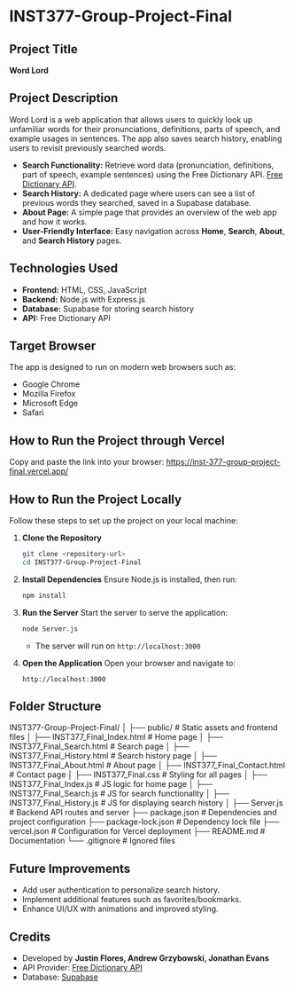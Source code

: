 # INST377-Group-Project-Final

## Project Title
**Word Lord**

## Project Description
Word Lord is a web application that allows users to quickly look up unfamiliar words for their pronunciations, definitions, parts of speech, and example usages in sentences. The app also saves search history, enabling users to revisit previously searched words.

- **Search Functionality:** Retrieve word data (pronunciation, definitions, part of speech, example sentences) using the Free Dictionary API. [Free Dictionary API](https://dictionaryapi.dev/).
- **Search History:** A dedicated page where users can see a list of previous words they searched, saved in a Supabase database.
- **About Page:** A simple page that provides an overview of the web app and how it works.
- **User-Friendly Interface:** Easy navigation across **Home**, **Search**, **About**, and **Search History** pages.

## Technologies Used
- **Frontend:** HTML, CSS, JavaScript
- **Backend:** Node.js with Express.js
- **Database:** Supabase for storing search history
- **API:** Free Dictionary API

## Target Browser
The app is designed to run on modern web browsers such as:
- Google Chrome
- Mozilla Firefox
- Microsoft Edge
- Safari

## How to Run the Project through Vercel
Copy and paste the link into your browser: 
https://inst-377-group-project-final.vercel.app/

## How to Run the Project Locally
Follow these steps to set up the project on your local machine:

1. **Clone the Repository**
   ```bash
   git clone <repository-url>
   cd INST377-Group-Project-Final
   ```

2. **Install Dependencies**
   Ensure Node.js is installed, then run:
   ```bash
   npm install
   ```

3. **Run the Server**
   Start the server to serve the application:
   ```bash
   node Server.js
   ```
   - The server will run on `http://localhost:3000`

4. **Open the Application**
   Open your browser and navigate to:
   ```
   http://localhost:3000
   ```

## Folder Structure

INST377-Group-Project-Final/
│
├── public/                  # Static assets and frontend files
│   ├── INST377_Final_Index.html     # Home page
│   ├── INST377_Final_Search.html    # Search page
│   ├── INST377_Final_History.html   # Search history page
│   ├── INST377_Final_About.html     # About page
│   ├── INST377_Final_Contact.html   # Contact page
│   ├── INST377_Final.css            # Styling for all pages
│   ├── INST377_Final_Index.js       # JS logic for home page
│   ├── INST377_Final_Search.js      # JS for search functionality
│   ├── INST377_Final_History.js     # JS for displaying search history
│
├── Server.js               # Backend API routes and server
├── package.json            # Dependencies and project configuration
├── package-lock.json       # Dependency lock file
├── vercel.json             # Configuration for Vercel deployment
├── README.md               # Documentation
└── .gitignore              # Ignored files


## Future Improvements
- Add user authentication to personalize search history.
- Implement additional features such as favorites/bookmarks.
- Enhance UI/UX with animations and improved styling.

## Credits
- Developed by **Justin Flores, Andrew Grzybowski, Jonathan Evans**
- API Provider: [Free Dictionary API](https://dictionaryapi.dev/)
- Database: [Supabase](https://supabase.com/)

